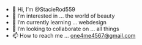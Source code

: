- 👋 Hi, I’m @StacieRod559
- 👀 I’m interested in ... the world of beauty
- 🌱 I’m currently learning ... webdesign
- 💞️ I’m looking to collaborate on ... all things 
- 📫 How to reach me ... one4me4567@gmail.com

<!---
StacieRod559/StacieRod559 is a ✨ special ✨ repository because its `README.md` (this file) appears on your GitHub profile.
You can click the Preview link to take a look at your changes.
--->
